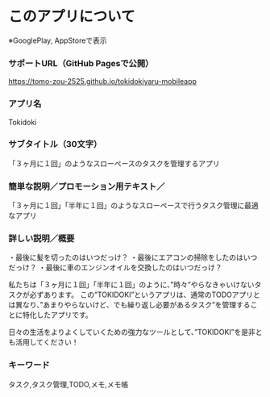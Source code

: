 # このアプリについて
※GooglePlay, AppStoreで表示

### サポートURL（GitHub Pagesで公開）
https://tomo-zou-2525.github.io/tokidokiyaru-mobileapp

### アプリ名
Tokidoki
### サブタイトル（30文字）
「３ヶ月に１回」のようなスローペースのタスクを管理するアプリ
### 簡単な説明／プロモーション用テキスト／
「３ヶ月に１回」「半年に１回」のようなスローペースで行うタスク管理に最適なアプリ

### 詳しい説明／概要
・最後に髪を切ったのはいつだっけ？
・最後にエアコンの掃除をしたのはいつだっけ？
・最後に車のエンジンオイルを交換したのはいつだっけ？

私たちは「３ヶ月に１回」「半年に１回」のように、”時々”やらなきゃいけないタスクが必ずあります。
この”TOKIDOKI”というアプリは、通常のTODOアプリとは異なり、”あまりやらないけど、でも繰り返し必要があるタスク”を管理することに特化したアプリです。

日々の生活をよりよくしていくための強力なツールとして、”TOKIDOKI”を是非とも活用してください！

### キーワード
タスク,タスク管理,TODO,メモ,メモ帳